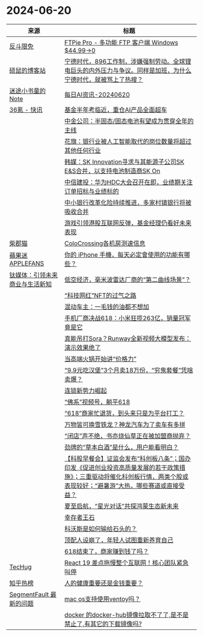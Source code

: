 ﻿# 2024-06-20

|来源|标题|
|---|---|
|[反斗限免](http://free.apprcn.com/feed/)|[FTPie Pro - 多功能 FTP 客户端 Windows $44.99→0 ](https://free.apprcn.com/ftpie-pro/)|
|[硕鼠的博客站](http://lukefan.com/?feed=rss2)|[宁德时代，896工作制，涉嫌强制劳动。全球锂电巨头的内外压力与争议。同样是加班，为什么宁德时代，就被骂上了热搜？](http://lukefan.com/2024/06/20/%e5%ae%81%e5%be%b7%e6%97%b6%e4%bb%a3%ef%bc%8c896%e5%b7%a5%e4%bd%9c%e5%88%b6%ef%bc%8c%e6%b6%89%e5%ab%8c%e5%bc%ba%e5%88%b6%e5%8a%b3%e5%8a%a8%e3%80%82%e5%85%a8%e7%90%83%e9%94%82%e7%94%b5%e5%b7%a8/)|
|[迷途小书童的Note](https://xugaoxiang.com/feed)|[每日AI资讯-20240620](https://xugaoxiang.com/2024/06/20/ai-daily-20240620/)|
|[36氪 - 快讯](https://rsshub.app/36kr/newsflashes)|[基金半年考临近，重仓AI产品全面超车](https://www.36kr.com/newsflashes/2827395722840578)|
||[中金公司：半固态/固态电池有望成为贯穿全年的主线](https://www.36kr.com/newsflashes/2827393752959232)|
||[花旗：银行业被人工智能取代的岗位数量将超过其他任何行业](https://www.36kr.com/newsflashes/2827377077651972)|
||[韩媒：SK Innovation寻求与其能源子公司SK E&S合并，以支持电池制造商SK On](https://www.36kr.com/newsflashes/2827376494332424)|
||[中信建投：华为HDC大会召开在即，业绩期关注订单招标与业绩标的](https://www.36kr.com/newsflashes/2827375575288323)|
||[中小银行改革化险持续推进，多家村镇银行将被吸收合并](https://www.36kr.com/newsflashes/2827368107690501)|
||[游戏引领港股互联网反弹，基金经理仍看好未来表现](https://www.36kr.com/newsflashes/2827366804048391)|
|[柴郡猫](https://www.cheshirex.com/feed)|[ColoCrossing各机房测速信息](https://www.cheshirex.com/8415.html)|
|[蘋果迷 APPLEFANS](https://applefans.today/feed/)|[你的 iPhone 手機，每天必定會使用的功能有哪些？](https://applefans.today/2024-06-iphone-daily-use-features/)|
|[钛媒体：引领未来商业与生活新知](https://www.tmtpost.com/feed)|[低空经济，毫米波雷达厂商的“第二曲线场景”？](https://www.tmtpost.com/7135706.html)|
||[“科技网红”NFT的过气之路](https://www.tmtpost.com/7135481.html)|
||[混动车主：一毛钱的油都不想加](https://www.tmtpost.com/7135541.html)|
||[手机厂商决战618：小米狂揽263亿，销量冠军竟是它](https://www.tmtpost.com/7135551.html)|
||[真能吊打Sora？Runway全新视频大模型发布：演示效果绝了](https://www.tmtpost.com/7135553.html)|
||[当高端火锅开始讲“价格力”](https://www.tmtpost.com/7135774.html)|
||[“9.9元吃汉堡”3个月卖18万份，“穷鬼套餐”凭啥卖爆？](https://www.tmtpost.com/7135600.html)|
||[连锁新势力崛起](https://www.tmtpost.com/7135782.html)|
||[“佛系”视频号，躺平618](https://www.tmtpost.com/7135557.html)|
||[“618”商家忙退货，到头来只是为平台打工？](https://www.tmtpost.com/7135558.html)|
||[万物皆可换雪铁龙？神龙汽车为了卖车有多拼](https://www.tmtpost.com/7135564.html)|
||[“闭店”声不绝，书亦烧仙草正在被加盟商抛弃？](https://www.tmtpost.com/7135581.html)|
||[劲牌的“草本白酒”是什么，用户能看明白？](https://www.tmtpost.com/7135680.html)|
||[【科股早餐会】证监会发布“科创板八条”；国办印发《促进创业投资高质量发展的若干政策措施》；三重驱动将催化科创板行情，两类个股或表现较好；“避暑游”大热，哪些赛道或直接受益？](https://www.tmtpost.com/7135869.html)|
||[夏至启航，“星光对话”共探鸿蒙生态新未来](https://www.tmtpost.com/7135475.html)|
||[幸存者王石](https://www.tmtpost.com/7135602.html)|
||[科沃斯是如何输给石头的？](https://www.tmtpost.com/7135607.html)|
||[顶配人设崩了，年轻人试图重新养育自己](https://www.tmtpost.com/7135537.html)|
||[618结束了，商家赚到钱了吗？](https://www.tmtpost.com/7135826.html)|
|[TecHug](https://www.techug.com/feed)|[React 19 差点拖慢整个互联网！核心团队紧急叫停](https://www.techug.com/post/react-19-almost-slowed-down-the-whole-internet-the-core-team-urgently-called-for-a-halt-2845b0/)|
|[知乎热榜](https://rsshub.app/zhihu/hotlist)|[人的健康重要还是金钱重要？](https://www.zhihu.com/question/659021218/answer/3536079264)|
|[SegmentFault 最新的问题](https://segmentfault.com/feeds/questions)|[mac os支持使用ventoy吗？](https://segmentfault.com/q/1010000044976932)|
||[docker 的docker-hub镜像拉取不了了,是不是禁止了,有其它的下载镜像吗?](https://segmentfault.com/q/1010000044976928)|
